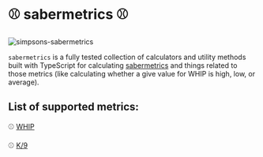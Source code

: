 # ⚾ sabermetrics ⚾

![simpsons-sabermetrics](https://user-images.githubusercontent.com/10249884/85957017-57835080-b94f-11ea-85f2-ed63d2edaa31.png 'Logo Title Text 1')

`sabermetrics` is a fully tested collection of calculators and utility methods built with TypeScript for calculating [sabermetrics](https://en.wikipedia.org/wiki/Sabermetrics) and things related to those metrics (like calculating whether a give value for WHIP is high, low, or average).

## List of supported metrics:

⚾ [WHIP](https://github.com/el-ethan/sabermetrics/blob/103001c3cf2ac2fd526c3ddf05802730af67e4af/src/pitching/pitching.ts#L1)

⚾ [K/9](https://github.com/el-ethan/sabermetrics/blob/10e48ebee718374301d8c0ace72a01a8ca86aa50/src/pitching/pitching.ts#L5)
